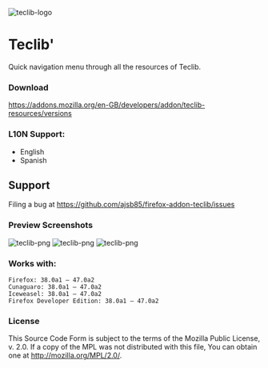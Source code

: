 ![teclib-logo](https://raw.github.com/ajsb85/firefox-addon-teclibresources/master/press/logo/teclib_logo.png "teclib")
# Teclib'
Quick navigation menu through all the resources of Teclib.

### Download
https://addons.mozilla.org/en-GB/developers/addon/teclib-resources/versions

### L10N Support:
* English
* Spanish

## Support
Filing a bug at https://github.com/ajsb85/firefox-addon-teclib/issues

### Preview Screenshots
![teclib-png](https://raw.github.com/ajsb85/firefox-addon-teclibresources/master/press/screens/screen1.png "teclib")
![teclib-png](https://raw.github.com/ajsb85/firefox-addon-teclibresources/master/press/screens/screen2.png "teclib")
![teclib-png](https://raw.github.com/ajsb85/firefox-addon-teclibresources/master/press/screens/screen3.png "teclib")

### Works with:

    Firefox: 38.0a1 – 47.0a2
    Cunaguaro: 38.0a1 – 47.0a2
    Iceweasel: 38.0a1 – 47.0a2
    Firefox Developer Edition: 38.0a1 – 47.0a2

### License
This Source Code Form is subject to the terms of the Mozilla Public
License, v. 2.0. If a copy of the MPL was not distributed with this
file, You can obtain one at http://mozilla.org/MPL/2.0/.
